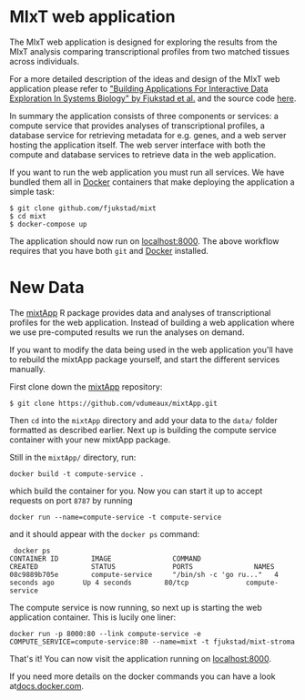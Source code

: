 # MIxT web application
The MIxT web application is designed for exploring the results from the MIxT
analysis comparing transcriptional profiles from two matched tissues across
individuals. 

For a more detailed description of the ideas and design of the MIxT web
application please refer to
["Building Applications For Interactive Data Exploration In Systems Biology" by Fjukstad et al.](biorxiv.org/content/early/2017/05/24/141630) 
and the source code [here](https://github.com/fjukstad/mixt). 

In summary the application consists of three components or services: a
compute service that provides analyses of transcriptional profiles, a database
service for retrieving metadata for e.g. genes, and a web server hosting the
application itself. The web server interface with both the compute and database
services to retrieve data in the web application. 

If you  want to run the web application you must run all services. We have
bundled them all in [Docker](http://docker.com) containers that make deploying
the application a simple task: 

```
$ git clone github.com/fjukstad/mixt
$ cd mixt
$ docker-compose up
```

The application should now run on [localhost:8000](http://localhost:8000). The
above workflow requires that you have both `git` and [Docker](http://docker.com)
installed. 

# New Data 
The [mixtApp](https://github.com/vdumeaux/mixtApp) R package provides data and
analyses of transcriptional profiles for the web application. Instead of
building a web application where we use pre-computed results we run the analyses
on demand. 

If you want to modify the data being used in the web application you'll have to
rebuild the mixtApp package yourself, and start the different services
manually.

First clone down the  [mixtApp](https://github.com/vdumeaux/mixtApp)
repository: 

```
$ git clone https://github.com/vdumeaux/mixtApp.git
```

Then `cd` into the `mixtApp` directory and add your data to the `data/` folder
formatted as described earlier. Next up is building the compute service
container with your new mixtApp package.

Still in the `mixtApp/` directory, run: 

```
docker build -t compute-service .
```

which build the container for you. Now you can start it up to accept requests on
port `8787` by running 

```
docker run --name=compute-service -t compute-service
```

and it should appear with the `docker ps` command: 

```
 docker ps
CONTAINER ID        IMAGE               COMMAND                  CREATED             STATUS              PORTS               NAMES
08c9889b705e        compute-service     "/bin/sh -c 'go ru..."   4 seconds ago       Up 4 seconds        80/tcp              compute-service
```

The compute service is now running, so next up is starting the web application
container. This is lucily one liner: 

```
docker run -p 8000:80 --link compute-service -e COMPUTE_SERVICE=compute-service:80 --name=mixt -t fjukstad/mixt-stroma
```

That's it!  You can now visit the application running on
[localhost:8000](http://localhost:8000). 

If you need more details on the docker commands you can have a look
at[docs.docker.com](https://docs.docker.com).



